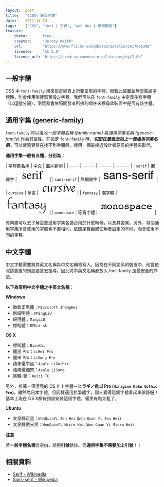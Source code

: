 ```yaml
---
layout:  post
title:   "[CSS] 網頁字體"
date:    2011-11-13
tags:    ["CSS", "font | 字體", "web dev | 網頁開發"]
feature:
    photo:       true
    creator:     "Jeremy Keith"
    url:         "https://www.flickr.com/photos/adactio/5817835395"
    license:     "CC 2.0"
    license_url: "https://creativecommons.org/licenses/by/2.0/"
---
```


## 一般字體

CSS 中 `font-family` 用來指定網頁上所要呈現的字體，但若此裝置並無安裝該字體時，則會使用瀏覽器預設之字體。我們可以在 `font-family` 中定義多套字體（以逗號分隔），瀏覽器會依照開發者所排的順序來搜尋此裝置中是否有該字體。


## 通用字集 (generic-family)

`font-family` 可以接收*一般字體名稱 (family-name)* 與*通用字集名稱 (generic-family)* 作為其屬性。在設定 `font-family` 時，***切記在最後面加上一個通用字集名稱***。可以使瀏覽器在找不到字體時，使用一個最接近設計者原意的字體來取代。

**通用字集一般有五種，分別為：**

| 字體集名稱 | 中文 | 圖片範例 |
| ----- | ------ | ------- | ------- |
| `serif` | 襯線字 | ![serif](https://raw.githubusercontent.com/KuoE0/blog-assets/master/content-photos/2011-11-13-css-web-font-1.png) |
| `sans-serif` | 無襯線字 | ![sans-serif](https://raw.githubusercontent.com/KuoE0/blog-assets/master/content-photos/2011-11-13-css-web-font-2.png) |
| `cursive` | 草書 | ![cursive](https://raw.githubusercontent.com/KuoE0/blog-assets/master/content-photos/2011-11-13-css-web-font-3.png) |
| `fantasy` | 潮字體 | ![fantasy](https://raw.githubusercontent.com/KuoE0/blog-assets/master/content-photos/2011-11-13-css-web-font-4.png) |
| `monospace` | 等寬字體 | ![monospace](https://raw.githubusercontent.com/KuoE0/blog-assets/master/content-photos/2011-11-13-css-web-font-5.png) |

有興趣可以去了解這些通用字集各適合用於什麼時候，以及其差異。另外，每個通用字集所會使用的字體也不盡相同，依照瀏覽器或使用者設定的不同，而會使用不同的字體。

## 中文字體

中文字體需要將其英文名稱與中文名稱皆寫入，因為在不同語系的裝置中，他會依照該裝置的預設語言去搜尋。因此將中英文名稱都放入 font-family 是最安全的作法。

**以下為常用中文字體之中英文名稱：**

**Windows**

- 微軟正黑體：`Microsoft JhengHei`
- 新細明體：`PMingLiU`
- 細明體：`MingLiU`
- 標楷體：`DFKai-sb`

**OS X**

- 標楷體：`BiauKai`
- 儷黑 Pro：`LiHei Pro`
- 儷宋 Pro：`LiSong Pro`
- 蘋果儷中黑：`Apple LiGothic`
- 蘋果儷細宋：`Apple LiSung`
- 黑體-繁：`Heiti TC`

另外，推薦一個漂亮的 OS X 上字體－**ヒラギノ角ゴ Pro (`Hiragino Kaku Gothic Pro`)**。雖然為日本字體，但同樣適用於繁體字，個人覺得這個字體看起來很舒服！基本上現在 OS X都有預設安裝這個字體，儷黑有點太粗了。

**Ubuntu**

- 文泉驛正黑：`WenQuanYi Zen Hei` (`Wen Quan Yi Zen Hei`)
- 文泉驛微米黑：`WenQuanYi Micro Hei` (`Wen Quan Yi Micro Hei`)

**注意**

若**一般字體名稱**含空白，請用**引號**括住。但**通用字集不需要加上引號**！！

## 相關資料

- [Serif - Wikipedia](http://en.wikipedia.org/wiki/Serif)
- [Sans-serif - Wikipedia](http://en.wikipedia.org/wiki/Serif)
